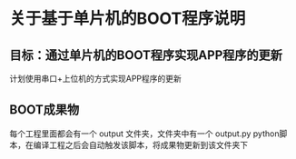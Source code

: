 # 关于基于单片机的BOOT程序说明

## 目标：通过单片机的BOOT程序实现APP程序的更新

计划使用串口+上位机的方式实现APP程序的更新

## BOOT成果物

每个工程里面都会有一个 output 文件夹，文件夹中有一个 output.py python脚本，在编译工程之后会自动触发该脚本，将成果物更新到该文件夹下
